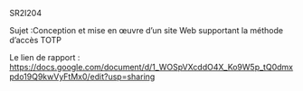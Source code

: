 SR2I204 

Sujet :Conception et mise en œuvre d’un site Web supportant la méthode d’accès TOTP

Le lien de rapport : https://docs.google.com/document/d/1_WOSpVXcddO4X_Ko9W5p_tQ0dmxpdo19Q9kwVyFtMx0/edit?usp=sharing
